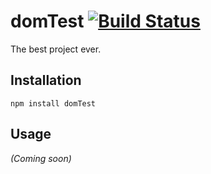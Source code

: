 # domTest [![Build Status](https://secure.travis-ci.org/fragphace/domTest.png?branch=master)](http://travis-ci.org/fragphace/domTest)

The best project ever.

## Installation

```
npm install domTest
```

## Usage

_(Coming soon)_
